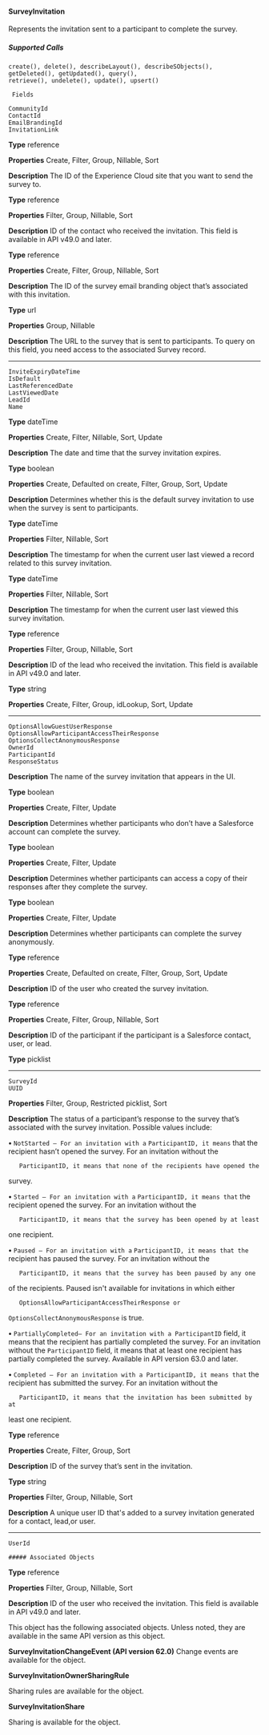 #### SurveyInvitation

Represents the invitation sent to a participant to complete the survey.

##### Supported Calls
```
create(), delete(), describeLayout(), describeSObjects(), getDeleted(), getUpdated(), query(),
retrieve(), undelete(), update(), upsert()

 Fields

```
```
CommunityId
ContactId
EmailBrandingId
InvitationLink

```

**Type**
reference

**Properties**
Create, Filter, Group, Nillable, Sort

**Description**
The ID of the Experience Cloud site that you want to send the survey to.

**Type**
reference

**Properties**
Filter, Group, Nillable, Sort

**Description**
ID of the contact who received the invitation. This field is available in API v49.0
and later.

**Type**
reference

**Properties**
Create, Filter, Group, Nillable, Sort

**Description**
The ID of the survey email branding object that’s associated with this invitation.

**Type**
url

**Properties**
Group, Nillable

**Description**
The URL to the survey that is sent to participants. To query on this field, you need
access to the associated Survey record.


-----

```
InviteExpiryDateTime
IsDefault
LastReferencedDate
LastViewedDate
LeadId
Name

```

**Type**
dateTime

**Properties**
Create, Filter, Nillable, Sort, Update

**Description**
The date and time that the survey invitation expires.

**Type**
boolean

**Properties**
Create, Defaulted on create, Filter, Group, Sort, Update

**Description**
Determines whether this is the default survey invitation to use when the survey
is sent to participants.

**Type**
dateTime

**Properties**
Filter, Nillable, Sort

**Description**
The timestamp for when the current user last viewed a record related to this
survey invitation.

**Type**
dateTime

**Properties**
Filter, Nillable, Sort

**Description**
The timestamp for when the current user last viewed this survey invitation.

**Type**
reference

**Properties**
Filter, Group, Nillable, Sort

**Description**
ID of the lead who received the invitation. This field is available in API v49.0 and
later.

**Type**
string

**Properties**
Create, Filter, Group, idLookup, Sort, Update


-----

```
OptionsAllowGuestUserResponse
OptionsAllowParticipantAccessTheirResponse
OptionsCollectAnonymousResponse
OwnerId
ParticipantId
ResponseStatus

```

**Description**
The name of the survey invitation that appears in the UI.

**Type**
boolean

**Properties**
Create, Filter, Update

**Description**
Determines whether participants who don’t have a Salesforce account can
complete the survey.

**Type**
boolean

**Properties**
Create, Filter, Update

**Description**
Determines whether participants can access a copy of their responses after they
complete the survey.

**Type**
boolean

**Properties**
Create, Filter, Update

**Description**
Determines whether participants can complete the survey anonymously.

**Type**
reference

**Properties**
Create, Defaulted on create, Filter, Group, Sort, Update

**Description**
ID of the user who created the survey invitation.

**Type**
reference

**Properties**
Create, Filter, Group, Nillable, Sort

**Description**
ID of the participant if the participant is a Salesforce contact, user, or lead.

**Type**
picklist


-----

```
SurveyId
UUID

```

**Properties**
Filter, Group, Restricted picklist, Sort

**Description**
The status of a participant’s response to the survey that’s associated with the
survey invitation. Possible values include:

**•** `NotStarted — For an invitation with a` `ParticipantID, it means`
that the recipient hasn’t opened the survey. For an invitation without the
```
   ParticipantID, it means that none of the recipients have opened the

```
survey.

**•** `Started — For an invitation with a` `ParticipantID, it means that`
the recipient opened the survey. For an invitation without the
```
   ParticipantID, it means that the survey has been opened by at least

```
one recipient.

**•** `Paused — For an invitation with a` `ParticipantID, it means that the`
recipient has paused the survey. For an invitation without the
```
   ParticipantID, it means that the survey has been paused by any one

```
of the recipients. Paused isn't available for invitations in which either
```
   OptionsAllowParticipantAccessTheirResponse or

```
`OptionsCollectAnonymousResponse` is true.

**•** `PartiallyCompleted— For an invitation with a ParticipantID`
field, it means that the recipient has partially completed the survey. For an
invitation without the `ParticipantID` field, it means that at least one
recipient has partially completed the survey. Available in API version 63.0
and later.

**•** `Completed — For an invitation with a ParticipantID, it means that`
the recipient has submitted the survey. For an invitation without the
```
   ParticipantID, it means that the invitation has been submitted by at

```
least one recipient.

**Type**
reference

**Properties**
Create, Filter, Group, Sort

**Description**
ID of the survey that’s sent in the invitation.

**Type**
string

**Properties**
Filter, Group, Nillable, Sort

**Description**
A unique user ID that's added to a survey invitation generated for a contact,
lead,or user.


-----

```
UserId

##### Associated Objects

```

**Type**
reference

**Properties**
Filter, Group, Nillable, Sort

**Description**
ID of the user who received the invitation. This field is available in API v49.0 and
later.


This object has the following associated objects. Unless noted, they are available in the same API version as this object.

**SurveyInvitationChangeEvent (API version 62.0)**
Change events are available for the object.

**SurveyInvitationOwnerSharingRule**

Sharing rules are available for the object.

**SurveyInvitationShare**

Sharing is available for the object.
